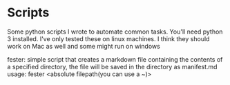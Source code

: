 # Scripts
Some python scripts I wrote to automate common tasks. You'll need python 3 installed. I've only tested these on linux machines. I think they should work on Mac as well and some might run on windows


fester: simple script that creates a markdown file containing the contents of a specified directory, the file will be saved in the directory as manifest.md 
usage: fester <absolute filepath(you can use a ~)>
